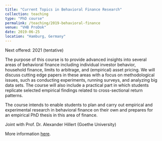 ```yaml
---
title: "Current Topics in Behavioral Finance Research"
collection: teaching
type: "PhD course"
permalink: /teaching/2019-behavioral-finance
venue: "VHB ProDok"
date: 2019-06-25
location: "Hamburg, Germany"
---
```


Next offered: 2021 (tentative)

The purpose of this course is to provide advanced insights into several areas of behavioral finance including individual investor behavior, household finance, limits to arbitrage, and (empirical) asset pricing. We will discuss cutting edge papers in these areas with a focus on methodological issues, such as conducting experiments, running surveys, and analyzing big data sets. The course will also include a practical part in which students replicate selected empirical findings related to cross-sectional return patterns.

The course intends to enable students to plan and carry out empirical and experimental research in behavioral finance on their own and prepares for an empirical PhD thesis in this area of finance. 

Joint with Prof. Dr. Alexander Hillert (Goethe University)

More information <a href="https://vhbonline.org/veranstaltungen/prodok/kurse-2019/1906fi03">here</a>.
